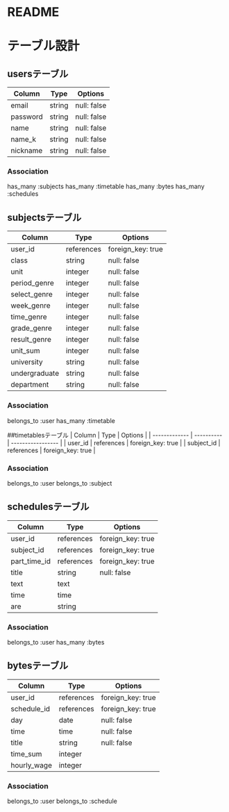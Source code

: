 # README

# テーブル設計


## usersテーブル
| Column   | Type   | Options     |
| -------- | ------ | ----------- |
| email    | string | null: false |
| password | string | null: false |
| name     | string | null: false |
| name_k   | string | null: false |
| nickname | string | null: false |
### Association
has_many :subjects
has_many :timetable
has_many :bytes
has_many :schedules

## subjectsテーブル
| Column        | Type       | Options           |
| ------------- | ---------- | ----------------- |
| user_id       | references | foreign_key: true |
| class         | string     | null: false       |
| unit          | integer    | null: false       |
| period_genre  | integer    | null: false       |
| select_genre  | integer    | null: false       |
| week_genre    | integer    | null: false       |
| time_genre    | integer    | null: false       |
| grade_genre   | integer    | null: false       |
| result_genre  | integer    | null: false       |
| unit_sum      | integer    | null: false       |
| university    | string     | null: false       |
| undergraduate | string     | null: false       |
| department    | string     | null: false       |
### Association
belongs_to :user
has_many   :timetable


##timetablesテーブル
| Column        | Type       | Options           |
| ------------- | ---------- | ----------------- |
| user_id       | references | foreign_key: true |
| subject_id    | references | foreign_key: true |
### Association
belongs_to :user
belongs_to :subject


## schedulesテーブル
| Column        | Type       | Options           |
| ------------- | ---------- | ----------------- |
| user_id       | references | foreign_key: true |
| subject_id    | references | foreign_key: true |
| part_time_id  | references | foreign_key: true |
| title         | string     | null: false       |
| text          | text       |                   |
| time          | time       |                   |
| are           | string     |                   |
### Association
belongs_to :user
has_many   :bytes

## bytesテーブル
| Column        | Type       | Options           |
| ------------- | ---------- | ----------------- |
| user_id       | references | foreign_key: true |
| schedule_id   | references | foreign_key: true |
| day           | date       | null: false       |
| time          | time       | null: false       |
| title         | string     | null: false       |
| time_sum      | integer    |                   |
| hourly_wage   | integer    |                   |
### Association
belongs_to :user
belongs_to :schedule

